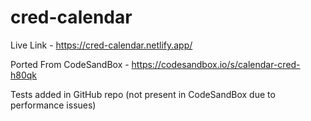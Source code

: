 # cred-calendar

Live Link - https://cred-calendar.netlify.app/

Ported From CodeSandBox - https://codesandbox.io/s/calendar-cred-h80qk

Tests added in GitHub repo (not present in CodeSandBox due to performance issues)